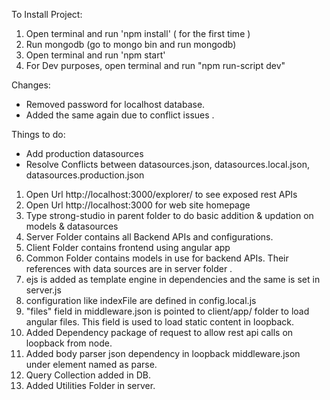 To Install Project:
1. Open terminal and run 'npm install' ( for the first time )
2. Run mongodb (go to mongo bin and run mongodb)
3. Open terminal and run 'npm start'
4. For Dev purposes, open terminal and run "npm run-script dev"

Changes:
* Removed password for localhost database.
* Added the same again due to conflict issues .

Things to do:
* Add production datasources
* Resolve Conflicts between datasources.json, datasources.local.json, datasources.production.json



1. Open Url http://localhost:3000/explorer/ to see exposed rest APIs
2. Open Url http://localhost:3000 for web site homepage
3. Type strong-studio in parent folder to do basic addition & updation on models & datasources
4. Server Folder contains all Backend APIs and configurations.
5. Client Folder contains frontend using angular app  
6. Common Folder contains models in use for backend APIs. Their references with data sources are in server folder .
7. ejs is added as template engine in dependencies and the same is set in server.js
8. configuration like indexFile are defined in config.local.js
9. "files" field in middleware.json is pointed to client/app/ folder to load angular files. This field is used to load static content in loopback.
10. Added Dependency package of request to allow rest api calls on loopback from node.
11. Added body parser json dependency in loopback middleware.json under element named as parse.
12. Query Collection added in DB.
13. Added Utilities Folder in server.
